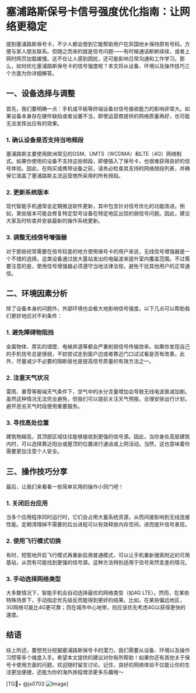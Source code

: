 # 塞浦路斯保号卡信号强度优化指南：让网络更稳定

提到塞浦路斯保号卡，不少人都会想到它能帮助用户在异国他乡保持原有号码，方便与家人朋友联系。但随之而来的就是信号问题——有时候通话断断续续，或者上网时网页加载缓慢。这不仅让人感到困扰，还可能影响日常沟通和工作学习。那么，如何优化塞浦路斯保号卡的信号强度呢？本文将从设备、环境以及操作技巧三个方面为你详细解答。

## 一、设备选择与调整

首先，我们要明确一点：手机或平板等终端设备对信号接收能力的影响非常大。如果设备本身存在硬件缺陷或者设置不当，即使运营商提供的网络质量再好，也可能无法发挥出应有的效果。

### 1. 确认设备是否支持当地频段
塞浦路斯主要使用欧洲常见的GSM、UMTS（WCDMA）和LTE（4G）网络制式。如果你使用的设备不支持这些频段，即便插入了保号卡，也很难获得良好的信号体验。因此，在购买或携带设备之前，请务必检查其支持的网络频段列表，并确保它涵盖了塞浦路斯主流运营商所采用的所有频段。

### 2. 更新系统版本
现代智能手机通常会定期推送软件更新，其中包含针对信号优化的功能改进。例如，某些版本可能会修复特定型号设备在特定地区出现的弱信号问题。因此，建议大家及时检查并安装最新的操作系统更新。

### 3. 调整无线信号增强器
对于那些经常需要在信号较差的地方使用保号卡的用户来说，无线信号增强器是一个不错的选择。这类设备通过放大基站发出的电磁波来提升室内覆盖范围。不过需要注意的是，使用信号增强器必须遵守当地法律法规，避免干扰其他用户的正常通信。

## 二、环境因素分析

除了设备本身的问题外，外部环境也会极大地影响信号强度。以下几点可以帮助我们更好地应对不利条件：

### 1. 避免障碍物阻挡
金属物体、厚实的墙壁、电梯井道等都会严重削弱信号传输效率。如果你发现自己的手机信号总是很弱，不妨尝试走到窗户边或者靠近门口试试看是否有改善。此外，尽量减少不必要的隔断层也是提高信号质量的有效方法之一。

### 2. 注意天气状况
雷雨、暴雪等极端天气条件下，空气中的水分含量增加会导致无线电波衰减加剧。虽然这种情况无法完全避免，但我们可以提前关注天气预报，合理安排出行计划，避开恶劣天气时段使用重要服务。

### 3. 寻找高处位置
建筑物越高，其顶部区域往往能够接收到更强的信号源。因此，当你身处高层建筑内时，可以选择靠近阳台或屋顶的位置进行通话或上网活动。当然，这也意味着你需要更加注意个人安全。

## 三、操作技巧分享

最后，让我们来看看一些简单实用的操作小窍门吧！

### 1. 关闭后台应用
当多个应用程序同时运行时，它们会占用大量系统资源，从而间接影响到无线连接性能。定期清理掉不需要的后台进程可以有效释放内存空间，进而提升信号表现。

### 2. 使用飞行模式切换
有时，短暂地开启飞行模式再重新启用普通模式，可以让手机重新搜索附近的可用基站，从而有可能找到更强的信号源。这种方法特别适用于信号突然变差的情况。

### 3. 手动选择网络类型
大多数情况下，智能手机会自动选择最优的网络类型（如4G LTE）。然而，在某些特殊场景下，手动指定优先级反而能得到更好的结果。比如，在某些偏远地区，3G网络可能比4G更可靠；而在城市中心地带，则应该优先考虑4G以获得更快的速度。

## 结语

综上所述，要想充分挖掘塞浦路斯保号卡的潜力，我们需要从设备、环境以及操作习惯等多个维度入手。希望本文提供的建议对你有所帮助！如果你还有其他关于保号卡使用方面的问题，欢迎随时留言讨论。记住，良好的网络体验不仅能让你的生活更加便捷，还能为你的海外旅程增添更多乐趣哦～

[TG💪+ @jx0703 ![Image](https://github.com/user-attachments/assets/dbca1d08-cadb-493c-b0ec-ad6f7a83f270)]